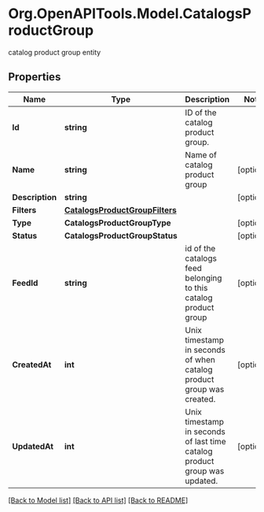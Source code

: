 # Org.OpenAPITools.Model.CatalogsProductGroup
catalog product group entity

## Properties

Name | Type | Description | Notes
------------ | ------------- | ------------- | -------------
**Id** | **string** | ID of the catalog product group. | 
**Name** | **string** | Name of catalog product group | [optional] 
**Description** | **string** |  | [optional] 
**Filters** | [**CatalogsProductGroupFilters**](CatalogsProductGroupFilters.md) |  | 
**Type** | **CatalogsProductGroupType** |  | [optional] 
**Status** | **CatalogsProductGroupStatus** |  | [optional] 
**FeedId** | **string** | id of the catalogs feed belonging to this catalog product group | [optional] 
**CreatedAt** | **int** | Unix timestamp in seconds of when catalog product group was created. | [optional] 
**UpdatedAt** | **int** | Unix timestamp in seconds of last time catalog product group was updated. | [optional] 

[[Back to Model list]](../README.md#documentation-for-models) [[Back to API list]](../README.md#documentation-for-api-endpoints) [[Back to README]](../README.md)

